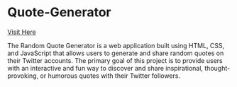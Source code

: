 # Quote-Generator
<a href="https://yogesh9389.github.io/Quote-Generator/">Visit Here</a><br/>
<p>The Random Quote Generator is a web application built using HTML, CSS, and JavaScript that allows users to generate and share random quotes on their Twitter accounts. The primary goal of this project is to provide users with an interactive and fun way to discover and share inspirational, thought-provoking, or humorous quotes with their Twitter followers.</p>

